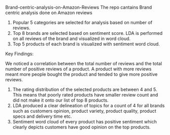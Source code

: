 Brand-centric-analysis-on-Amazon-Reviews
The repo cantains Brand centric analysis done on Amazon reviews

1. Popular 5 categories are selected for analysis based on number of reviews.
2. Top 8 brands are selected based on sentiment score. LDA is performed on all reviews of the brand and visualized in word cloud.
3. Top 5 products of each brand is visualized with sentiment word cloud.

Key Findings:

We noticed a correlation between the total number of reviews and the total number of positive reviews of a product. A product with more reviews meant more people bought the product and tended to give more positive reviews.

1. The rating distribution of the selected products are between 4 and 5. This means that poorly rated products have smaller review count and did not make it onto our list of top 8 products.
2. LDA produced a clear delineation of topics for a count of 4 for all brands such as customers opinion, product variety, product quality, product specs and delivery time etc.
3. Sentiment word cloud of every product has positive sentiment which clearly depicts customers have good opinion on the top products.
